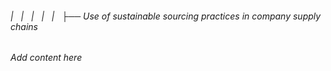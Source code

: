 ###### |   |   |   |   |   ├── Use of sustainable sourcing practices in company supply chains

*Add content here*